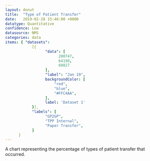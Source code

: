 ```yaml
---
layout: donut
title:  "Type of Patient Transfer"
date:   2019-02-28 15:46:00 +0000
datatype: Quantitative
confidence: Low
datasource: NMS
categories: data
items: { "datasets":
            [{
                  "data": [
                        200747,
                        64198,
                        60827
                  ],
                  "label": "Jan 19",
                  backgroundColor: [
                      "red",
                      "blue",
                      "#FFC4AA",
                  ],
                  label: 'Dataset 1'
            }],
            "labels": [
                  "GP2GP",
                  "TPP Internal",
                  "Paper Transfer",
            ]
      }
---
```

A chart representing the percentage of types of patient transfer that occurred.
